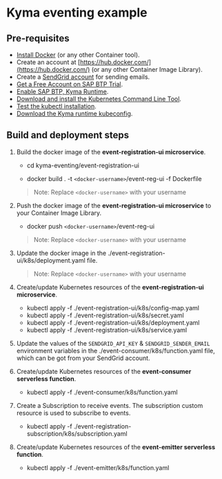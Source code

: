 # Kyma eventing example

## Pre-requisites

- [Install Docker](https://docs.docker.com/get-docker/) (or any other Container tool).
- Create an account at [https://hub.docker.com/](https://hub.docker.com/) (or any other Container Image Library). 
- Create a [SendGrid account](https://sendgrid.com/solutions/email-api/) for sending emails.
- [Get a Free Account on SAP BTP Trial](https://developers.sap.com/tutorials/hcp-create-trial-account.html).
- [Enable SAP BTP, Kyma Runtime](https://developers.sap.com/tutorials/cp-kyma-getting-started.html).
- [Download and install the Kubernetes Command Line Tool](https://developers.sap.com/tutorials/cp-kyma-download-cli.html#d81e7789-ced4-4df6-b4a0-132d8c637077).
- [Test the kubectl installation](https://developers.sap.com/tutorials/cp-kyma-download-cli.html#4709f3b9-b9bc-45f1-89c1-cd6f097c55f5).
- [Download the Kyma runtime kubeconfig](https://developers.sap.com/tutorials/cp-kyma-download-cli.html#2ef10816-b759-4080-a8ec-eadbc3317ebd).

## Build and deployment steps

1. Build the docker image of the **event-registration-ui microservice**. 

	- cd kyma-eventing/event-registration-ui

	- docker build . -t `<docker-username>`/event-reg-ui -f Dockerfile

	> Note: Replace `<docker-username>` with your username

2. Push the docker image of the **event-registration-ui microservice** to your Container Image Library.

	- docker push `<docker-username>`/event-reg-ui
	
	> Note: Replace `<docker-username>` with your username

3. Update the docker image in the ./event-registration-ui/k8s/deployment.yaml file.

	> Note: Replace `<docker-username>` with your username

4. Create/update Kubernetes resources of the **event-registration-ui microservice**.

	- kubectl apply -f ./event-registration-ui/k8s/config-map.yaml
	- kubectl apply -f ./event-registration-ui/k8s/secret.yaml
	- kubectl apply -f ./event-registration-ui/k8s/deployment.yaml
	- kubectl apply -f ./event-registration-ui/k8s/service.yaml

5. Update the values of the `SENDGRID_API_KEY` & `SENDGRID_SENDER_EMAIL` environment variables in the  ./event-consumer/k8s/function.yaml file, which can be got from your SendGrid account.

6. Create/update Kubernetes resources of the **event-consumer serverless function**.

	- kubectl apply -f ./event-consumer/k8s/function.yaml

7. Create a Subscription to receive events. The subscription custom resource is used to subscribe to events.

	- kubectl apply -f ./event-registration-subscription/k8s/subscription.yaml

8. Create/update Kubernetes resources of the **event-emitter serverless function**.

	- kubectl apply -f ./event-emitter/k8s/function.yaml
